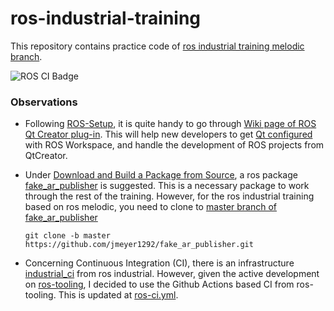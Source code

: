 # ros-industrial-training

This repository contains practice code of [ros industrial training melodic branch](https://industrial-training-master.readthedocs.io/en/melodic/).

![ROS CI Badge](https://github.com/Yeshasvitvs/ros-industrial-training/workflows/ROS%20CI/badge.svg)

### Observations

- Following [ROS-Setup](https://industrial-training-master.readthedocs.io/en/melodic/_source/session1/ROS-Setup.html), it is quite handy to go through [Wiki page of ROS Qt Creator plug-in](https://ros-qtc-plugin.readthedocs.io/en/latest/index.html). This will help new developers to get [Qt configured](https://ros-qtc-plugin.readthedocs.io/en/latest/_source/Import-ROS-Workspace.html) with ROS Workspace, and handle the development of ROS projects from QtCreator.

- Under [Download and Build a Package from Source](https://industrial-training-master.readthedocs.io/en/melodic/_source/session1/Installing-Existing-Packages.html#download-and-build-a-package-from-source), a ros package [fake_ar_publisher](https://github.com/ros-industrial/fake_ar_publisher) is suggested. This is a necessary package to work through the rest of the training. However, for the ros industrial training based on ros melodic, you need to clone to [master branch of fake_ar_publisher](https://github.com/ros-industrial/fake_ar_publisher/tree/master)

  `git clone -b master https://github.com/jmeyer1292/fake_ar_publisher.git`

- Concerning Continuous Integration (CI), there is an infrastructure [industrial_ci](https://github.com/ros-industrial/industrial_ci) from ros industrial. However, given the active development on [ros-tooling](https://github.com/ros-tooling), I decided to use the Github Actions based CI from ros-tooling. This is updated at [ros-ci.yml](.github/workflows/ros-ci.yml). 


